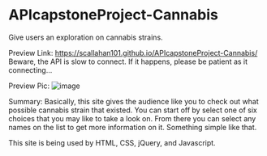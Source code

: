 # APIcapstoneProject-Cannabis
Give users an exploration on cannabis strains. 

Preview Link: https://scallahan101.github.io/APIcapstoneProject-Cannabis/
Beware, the API is slow to connect. If it happens, please be patient as it connecting...

Preview Pic:
![image](https://i.gyazo.com/f011632510f3bf9719366fe8e6e91448.png)

Summary: Basically, this site gives the audience like you to check out what possible cannabis strain that existed. You can start off by select one of six choices that you may like to take a look on. From there you can select any names on the list to get more information on it. Something simple like that.

This site is being used by HTML, CSS, jQuery, and Javascript.
